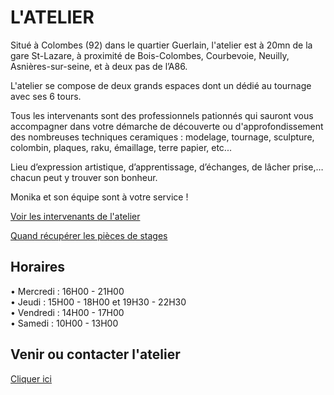 <!--reste à rajouter des photos-->

# L'ATELIER  
Situé à Colombes (92) dans le quartier Guerlain, l'atelier est à 20mn de la gare St-Lazare, à proximité de Bois-Colombes, Courbevoie, Neuilly, Asnières-sur-seine, et à deux pas de l’A86.  

L'atelier se compose de deux grands espaces dont un dédié au tournage avec ses 6 tours.  

Tous les intervenants sont des professionnels pationnés qui sauront vous accompagner dans votre démarche de découverte ou d'approfondissement des nombreuses techniques ceramiques : modelage, tournage, sculpture, colombin, plaques, raku, émaillage, terre papier, etc...  

Lieu d’expression artistique, d’apprentissage, d’échanges, de lâcher prise,… chacun peut y trouver son bonheur.  

Monika et son équipe sont à votre service !   



[Voir les intervenants de l'atelier](pages/intervenants_fansdeterre)  

[Quand récupérer les pièces de stages](pages/recuperation_pieces) 

## Horaires  
•	Mercredi : 16H00 - 21H00  
•	Jeudi : 15H00 - 18H00 et 19H30 - 22H30  
•	Vendredi : 14H00 - 17H00  
•	Samedi : 10H00 - 13H00  


## Venir ou contacter l'atelier  
[Cliquer ici](pages/contact)

